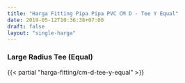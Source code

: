 ```yaml
---
title: "Harga Fitting Pipa Pipa PVC CM D - Tee Y Equal"
date: 2019-05-12T10:36:38+07:00
draft: false
layout: "single-harga"
---
```


### Large Radius Tee (Equal)

{{< partial "harga-fitting/cm-d-tee-y-equal" >}}
